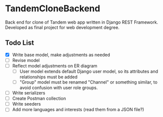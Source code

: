 # TandemCloneBackend
Back end for clone of Tandem web app written in Django REST Framework. Developed as final project for web development degree.

## Todo List
- [x] Write base model, make adjustments as needed
- [ ] Revise model
- [ ] Reflect model adjustments on ER diagram
  - [ ] User model extends default Django user model, so its attributes and relationships must be added
  - [ ] "Group" model must be renamed "Channel" or something similar, to avoid confusion with user role groups.
- [ ] Write serializers
- [ ] Create Postman collection
- [ ] Write seeders
- [ ] Add more languages and interests (read them from a JSON file?) 